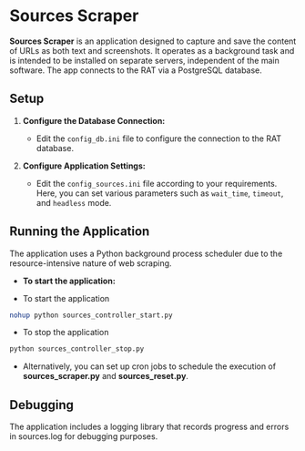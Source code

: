 # Sources Scraper

**Sources Scraper** is an application designed to capture and save the content of URLs as both text and screenshots. It operates as a background task and is intended to be installed on separate servers, independent of the main software. The app connects to the RAT via a PostgreSQL database.

## Setup

1. **Configure the Database Connection:**
   - Edit the `config_db.ini` file to configure the connection to the RAT database.

2. **Configure Application Settings:**
   - Edit the `config_sources.ini` file according to your requirements. Here, you can set various parameters such as `wait_time`, `timeout`, and `headless` mode.

## Running the Application

The application uses a Python background process scheduler due to the resource-intensive nature of web scraping.

- **To start the application:**

 - To start the application
```bash
nohup python sources_controller_start.py
```

- To stop the application
```bash
python sources_controller_stop.py
```

- Alternatively, you can set up cron jobs to schedule the execution of  **sources_scraper.py** and **sources_reset.py**.

## Debugging

The application includes a logging library that records progress and errors in sources.log for debugging purposes.
